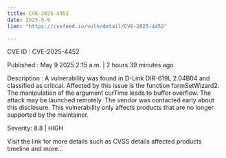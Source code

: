 ```yaml
---
title: CVE-2025-4452
date: 2025-5-9
lien: "https://cvefeed.io/vuln/detail/CVE-2025-4452"

---
```


CVE ID : CVE-2025-4452

Published :  May 9
2025
2:15 a.m. | 2 hours
39 minutes ago

Description : A vulnerability was found in D-Link DIR-619L 2.04B04 and classified as critical. Affected by this issue is the function formSetWizard2. The manipulation of the argument curTime leads to buffer overflow. The attack may be launched remotely. The vendor was contacted early about this disclosure. This vulnerability only affects products that are no longer supported by the maintainer.

Severity: 8.8 | HIGH

Visit the link for more details
such as CVSS details
affected products
timeline
and more...
